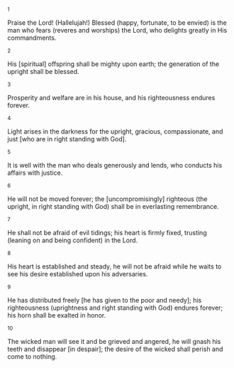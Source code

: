 <sup>1</sup> 

Praise the Lord! (Hallelujah!) Blessed (happy, fortunate, to be envied) is the man who fears (reveres and worships) the Lord, who delights greatly in His commandments. 

<sup>2</sup> 

His [spiritual] offspring shall be mighty upon earth; the generation of the upright shall be blessed. 

<sup>3</sup> 

Prosperity and welfare are in his house, and his righteousness endures forever. 

<sup>4</sup> 

Light arises in the darkness for the upright, gracious, compassionate, and just [who are in right standing with God]. 

<sup>5</sup> 

It is well with the man who deals generously and lends, who conducts his affairs with justice. 

<sup>6</sup> 

He will not be moved forever; the [uncompromisingly] righteous (the upright, in right standing with God) shall be in everlasting remembrance. 

<sup>7</sup> 

He shall not be afraid of evil tidings; his heart is firmly fixed, trusting (leaning on and being confident) in the Lord. 

<sup>8</sup> 

His heart is established and steady, he will not be afraid while he waits to see his desire established upon his adversaries. 

<sup>9</sup> 

He has distributed freely [he has given to the poor and needy]; his righteousness (uprightness and right standing with God) endures forever; his horn shall be exalted in honor. 

<sup>10</sup> 

The wicked man will see it and be grieved and angered, he will gnash his teeth and disappear [in despair]; the desire of the wicked shall perish and come to nothing.